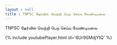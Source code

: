 ```yaml
---
layout : null
title : TNPSC தேர்வில் வெற்றி பெற செய்ய வேண்டியவை
---
```


TNPSC தேர்வில் வெற்றி பெற செய்ய வேண்டியவை



{% include youtubePlayer.html id='6Ur9SMdjYtQ' %}
